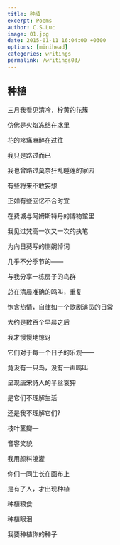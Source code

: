 ```yaml
---
title: 种植
excerpt: Poems
author: C.S.Luc
image: 01.jpg
date: 2015-01-11 16:04:00 +0300
options: [minihead]
categories: writings
permalink: /writings03/
---
```


## 种植

三月我看见清冷，柠黄的花簇

仿佛是火焰冻结在冰里

花的疼痛麻醉在过往

我只是路过而已

我也曾路过莫奈狂乱睡莲的家园

有些将来不敢妄想

正如有些回忆不合时宜

在费城与阿姆斯特丹的博物馆里

我见过梵高一次又一次的执笔

为向日葵写的恻婉悼词

 

几乎不分季节的——

与我分享一栋房子的鸟群

总在清晨准确的鸣叫，重复

饱含热情，自律如一个歌剧演员的日常

大约是数百个早晨之后

我才慢慢地惊讶

它们对于每一个日子的乐观——

竟没有一只鸟，没有一声鸣叫

呈现唐宋詩人的半丝哀狎

是它们不理解生活

还是我不理解它们?

 

枝叶茎瓣—

音容笑貌

我用颜料澆灌

你们一同生长在画布上

是有了人，才出现种植

种植粮食

种植眼泪

我要种植你的种子